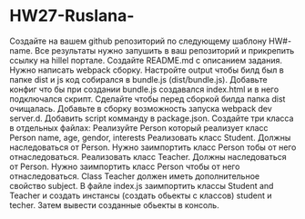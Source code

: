 # HW27-Ruslana-
Создайте на вашем github репозиторий по следующему шаблону HW#-name. Все результаты нужно запушить в ваш репозиторий и прикрепить ссылку на hillel портале.
Создайте README.md с описанием задания.
Нужно написать webpack сборку. Настройте output чтобы билд был в папке dist и js код собирался в bundle.js (dist/bundle.js).
Добавьте конфиг что бы при создании bundle.js создавался index.html и в него подключался скрипт.
Сделайте чтобы перед сборкой билда папка dist очищалась.
Добавьте в сборку возможность запуска webpack dev server.d. Добавить script комманду в package.json.
Создайте три класса в отдельных файлах:
Реализуйте Person который реализует класс Person
name, age, gendor, interests
Реализовать класс Student. Должны наследоваться от Person. Нужно заимпортить класс Person тобы от него отнаследоваться.
Реализовать класс Teacher. Должны наследоваться от Person. Нужно заимпортить класс Person чтобы от него отнаследоваться.
Class Teacher должен иметь дополнительное свойство subject.
В файле index.js заимпортить классы Student and Teacher и создать инстансы (создать обьекты с классов) student и techer. Затем вывести созданные обьекты в консоль.
